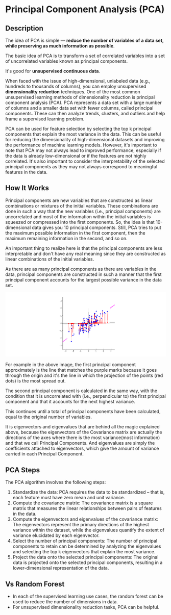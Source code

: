 # Principal Component Analysis (PCA)

## Description

The idea of PCA is simple — **reduce the number of variables of a data set, while preserving as much information as possible**.

The basic idea of PCA is to transform a set of correlated variables into a set of uncorrelated variables known as principal components.

It's good for **unsupervised continuous data**.

When faced with the issue of high-dimensional, unlabeled data (e.g., hundreds to thousands of columns), you can employ unsupervised **dimensionality reduction** techniques. One of the most common unsupervised learning methods of dimensionality reduction is principal component analysis (PCA). PCA represents a data set with a large number of columns and a smaller data set with fewer columns, called principal components. These can then analyze trends, clusters, and outliers and help frame a supervised learning problem.

PCA can be used for feature selection by selecting the top k principal components that explain the most variance in the data. This can be useful for reducing the dimensionality of high-dimensional datasets and improving the performance of machine learning models. However, it's important to note that PCA may not always lead to improved performance, especially if the data is already low-dimensional or if the features are not highly correlated. It's also important to consider the interpretability of the selected principal components as they may not always correspond to meaningful features in the data.

## How It Works

Principal components are new variables that are constructed as linear combinations or mixtures of the initial variables. These combinations are done in such a way that the new variables (i.e., principal components) are uncorrelated and most of the information within the initial variables is squeezed or compressed into the first components. So, the idea is that 10-dimensional data gives you 10 principal components. Still, PCA tries to put the maximum possible information in the first component, then the maximum remaining information in the second, and so on.

An important thing to realize here is that the principal components are less interpretable and don't have any real meaning since they are constructed as linear combinations of the initial variables.

As there are as many principal components as there are variables in the data, principal components are constructed in such a manner that the first principal component accounts for the largest possible variance in the data set.

![](principal_component_analysis/image1.gif)

For example in the above image, the first principal component approximately is the line that matches the purple marks because it goes through the origin and it's the line in which the projection of the points (red dots) is the most spread out.

The second principal component is calculated in the same way, with the condition that it is uncorrelated with (i.e., perpendicular to) the first principal component and that it accounts for the next highest variance.

This continues until a total of principal components have been calculated, equal to the original number of variables.

It is eigenvectors and eigenvalues that are behind all the magic explained above, because the eigenvectors of the Covariance matrix are actually the directions of the axes where there is the most variance(most information) and that we call Principal Components. And eigenvalues are simply the coefficients attached to eigenvectors, which give the amount of variance carried in each Principal Component.

## PCA Steps

The PCA algorithm involves the following steps:

1. Standardize the data: PCA requires the data to be standardized – that is, each feature must have zero mean and unit variance.
2. Compute the covariance matrix: The covariance matrix is a square matrix that measures the linear relationships between pairs of features in the data.
3. Compute the eigenvectors and eigenvalues of the covariance matrix: The eigenvectors represent the primary directions of the highest variance within the dataset, while the eigenvalues quantify the extent of variance elucidated by each eigenvector.
4. Select the number of principal components: The number of principal components to retain can be determined by analyzing the eigenvalues and selecting the top k eigenvectors that explain the most variance.
5. Project the data onto the selected principal components: The original data is projected onto the selected principal components, resulting in a lower-dimensional representation of the data.

## Vs Random Forest

- In each of the supervised learning use cases, the random forest can be used to reduce the number of dimensions in data.
- For unsupervised dimensionality reduction tasks, PCA can be helpful.

